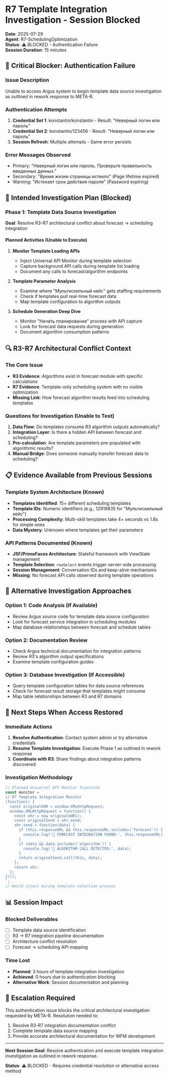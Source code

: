 # R7 Template Integration Investigation - Session Blocked

**Date**: 2025-07-29  
**Agent**: R7-SchedulingOptimization  
**Status**: ⚠️ BLOCKED - Authentication Failure  
**Session Duration**: 15 minutes  

## 🚨 Critical Blocker: Authentication Failure

### Issue Description
Unable to access Argus system to begin template data source investigation as outlined in rework response to META-R.

### Authentication Attempts
1. **Credential Set 1**: konstantin/konstantin - Result: "Неверный логин или пароль"
2. **Credential Set 2**: konstantin/123456 - Result: "Неверный логин или пароль"
3. **Session Refresh**: Multiple attempts - Same error persists

### Error Messages Observed
- Primary: "Неверный логин или пароль. Проверьте правильность введенных данных."
- Secondary: "Время жизни страницы истекло" (Page lifetime expired)
- Warning: "Истекает срок действия пароля" (Password expiring)

## 🎯 Intended Investigation Plan (Blocked)

### Phase 1: Template Data Source Investigation
**Goal**: Resolve R3-R7 architectural conflict about forecast → scheduling integration

#### Planned Activities (Unable to Execute)
1. **Monitor Template Loading APIs**
   - Inject Universal API Monitor during template selection
   - Capture background API calls during template list loading
   - Document any calls to forecast/algorithm endpoints

2. **Template Parameter Analysis**
   - Examine where "Мультискильный кейс" gets staffing requirements
   - Check if templates pull real-time forecast data
   - Map template configuration to algorithm outputs

3. **Schedule Generation Deep Dive**
   - Monitor "Начать планирование" process with API capture
   - Look for forecast data requests during generation
   - Document algorithm consumption patterns

## 🔍 R3-R7 Architectural Conflict Context

### The Core Issue
- **R3 Evidence**: Algorithms exist in forecast module with specific calculations
- **R7 Evidence**: Template-only scheduling system with no visible optimization
- **Missing Link**: How forecast algorithm results feed into scheduling templates

### Questions for Investigation (Unable to Test)
1. **Data Flow**: Do templates consume R3 algorithm outputs automatically?
2. **Integration Layer**: Is there a hidden API between forecast and scheduling?
3. **Pre-calculation**: Are template parameters pre-populated with algorithmic results?
4. **Manual Bridge**: Does someone manually transfer forecast data to scheduling?

## 📋 Evidence Available from Previous Sessions

### Template System Architecture (Known)
- **Templates Identified**: 15+ different scheduling templates
- **Template IDs**: Numeric identifiers (e.g., 12919835 for "Мультискильный кейс")
- **Processing Complexity**: Multi-skill templates take 4+ seconds vs 1.8s for simple ones
- **Data Mystery**: Unknown where templates get their parameters

### API Patterns Documented (Known)
- **JSF/PrimeFaces Architecture**: Stateful framework with ViewState management
- **Template Selection**: `rowSelect` events trigger server-side processing
- **Session Management**: Conversation IDs and keep-alive mechanisms
- **Missing**: No forecast API calls observed during template operations

## 🚀 Alternative Investigation Approaches

### Option 1: Code Analysis (If Available)
- Review Argus source code for template data source configuration
- Look for forecast service integration in scheduling modules
- Map database relationships between forecast and schedule tables

### Option 2: Documentation Review
- Check Argus technical documentation for integration patterns
- Review R3's algorithm output specifications
- Examine template configuration guides

### Option 3: Database Investigation (If Accessible)
- Query template configuration tables for data source references
- Check for forecast result storage that templates might consume
- Map table relationships between R3 and R7 domains

## 🔄 Next Steps When Access Restored

### Immediate Actions
1. **Resolve Authentication**: Contact system admin or try alternative credentials
2. **Resume Template Investigation**: Execute Phase 1 as outlined in rework response
3. **Coordinate with R3**: Share findings about integration patterns discovered

### Investigation Methodology
```javascript
// Planned Universal API Monitor Injection
const monitor = `
// R7 Template Integration Monitor
(function() {
  const originalXHR = window.XMLHttpRequest;
  window.XMLHttpRequest = function() {
    const xhr = new originalXHR();
    const originalSend = xhr.send;
    xhr.send = function(data) {
      if (this.responseURL && this.responseURL.includes('forecast')) {
        console.log('🎯 FORECAST INTEGRATION FOUND:', this.responseURL);
      }
      if (data && data.includes('algorithm')) {
        console.log('🤖 ALGORITHM CALL DETECTED:', data);
      }
      return originalSend.call(this, data);
    };
    return xhr;
  };
})();
`;
// Would inject during template selection process
```

## 📊 Session Impact

### Blocked Deliverables
- [ ] Template data source identification
- [ ] R3 → R7 integration pipeline documentation  
- [ ] Architecture conflict resolution
- [ ] Forecast → scheduling API mapping

### Time Lost
- **Planned**: 3 hours of template integration investigation
- **Achieved**: 0 hours due to authentication blocking
- **Alternative Work**: Session documentation and planning

## 🚨 Escalation Required

This authentication issue blocks the critical architectural investigation requested by META-R. Resolution needed to:
1. Resolve R3-R7 integration documentation conflict
2. Complete template data source mapping
3. Provide accurate architectural documentation for WFM development

---

**Next Session Goal**: Resolve authentication and execute template integration investigation as outlined in rework response.

**Status**: ⚠️ BLOCKED - Requires credential resolution or alternative access method